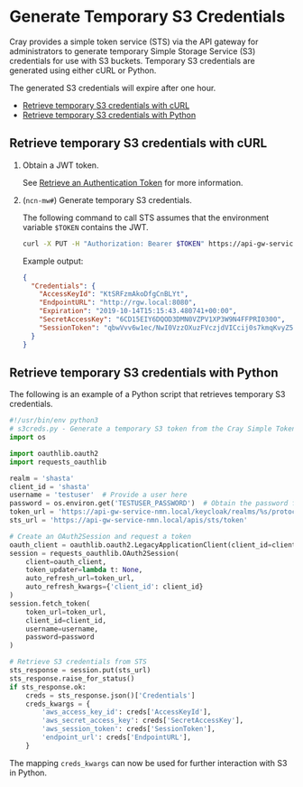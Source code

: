 # Generate Temporary S3 Credentials

Cray provides a simple token service \(STS\) via the API gateway for administrators to generate temporary Simple Storage Service \(S3\) credentials for use with S3 buckets.
Temporary S3 credentials are generated using either cURL or Python.

The generated S3 credentials will expire after one hour.

- [Retrieve temporary S3 credentials with cURL](#retrieve-temporary-s3-credentials-with-curl)
- [Retrieve temporary S3 credentials with Python](#retrieve-temporary-s3-credentials-with-python)

## Retrieve temporary S3 credentials with cURL

1. Obtain a JWT token.

    See [Retrieve an Authentication Token](../security_and_authentication/Retrieve_an_Authentication_Token.md) for more information.

1. (`ncn-mw#`) Generate temporary S3 credentials.

    The following command to call STS assumes that the environment variable `$TOKEN` contains the JWT.

    ```bash
    curl -X PUT -H "Authorization: Bearer $TOKEN" https://api-gw-service-nmn.local/apis/sts/token
    ```

    Example output:

    ```json
    {
      "Credentials": {
        "AccessKeyId": "KtSRFzmAkoDfgCnBLYt",
        "EndpointURL": "http://rgw.local:8080",
        "Expiration": "2019-10-14T15:15:43.480741+00:00",
        "SecretAccessKey": "6CD15EIY6DQOD3DMN0VZPV1XP3W9N4FFPRI0300",
        "SessionToken": "qbwVvv6w1ec/NwI0VzzOXuzFVczjdVICcij0s7kmqKvyZ59RrHJWjLKvmUhGeBATMtkEK72s+qL7Tdn06tPMCQr04MEOpyeUOLmfFyKN3Awm0/7Rlx7rKVaOejpeYaRzO2kWDu3llrpZOONSMPYfck6KjAfvqg/ZJPGEJ5Mzb9YfeSCBq0ghj3G51o9V4DhjjL0YoA/XARMnN0NTHav+OIUHBkXcxZIfT+ti9bSjmz6ExKsJj8zPLvGMK2TIo/Xp"
      }
    }
    ```

## Retrieve temporary S3 credentials with Python

The following is an example of a Python script that retrieves temporary S3 credentials.

```python
#!/usr/bin/env python3
# s3creds.py - Generate a temporary S3 token from the Cray Simple Token Service
import os

import oauthlib.oauth2
import requests_oauthlib

realm = 'shasta'
client_id = 'shasta'
username = 'testuser'  # Provide a user here
password = os.environ.get('TESTUSER_PASSWORD')  # Obtain the password from the env, or elsewhere
token_url = 'https://api-gw-service-nmn.local/keycloak/realms/%s/protocol/openid-connect/token' % realm
sts_url = 'https://api-gw-service-nmn.local/apis/sts/token'

# Create an OAuth2Session and request a token
oauth_client = oauthlib.oauth2.LegacyApplicationClient(client_id=client_id)
session = requests_oauthlib.OAuth2Session(
    client=oauth_client,
    token_updater=lambda t: None,
    auto_refresh_url=token_url,
    auto_refresh_kwargs={'client_id': client_id}
)
session.fetch_token(
    token_url=token_url,
    client_id=client_id,
    username=username,
    password=password
)

# Retrieve S3 credentials from STS
sts_response = session.put(sts_url)
sts_response.raise_for_status()
if sts_response.ok:
    creds = sts_response.json()['Credentials']
    creds_kwargs = {
        'aws_access_key_id': creds['AccessKeyId'],
        'aws_secret_access_key': creds['SecretAccessKey'],
        'aws_session_token': creds['SessionToken'],
        'endpoint_url': creds['EndpointURL'],
    }
```

The mapping `creds_kwargs` can now be used for further interaction with S3 in Python.
